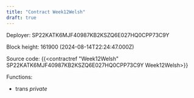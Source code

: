 ```yaml
---
title: "Contract Week12Welsh"
draft: true
---
```

Deployer: SP22KATK6MJF40987KB2KSZQ6E027HQ0CPP73C9Y


 



Block height: 161900 (2024-08-14T22:24:47.000Z)

Source code: {{<contractref "Week12Welsh" SP22KATK6MJF40987KB2KSZQ6E027HQ0CPP73C9Y Week12Welsh>}}

Functions:

* trans _private_
